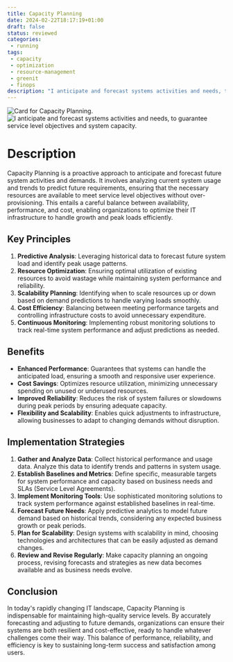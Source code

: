 ```yaml
---
title: Capacity Planning
date: 2024-02-22T18:17:19+01:00
draft: false
status: reviewed
categories: 
 - running
tags: 
 - capacity
 - optimization
 - resource-management
 - greenit
 - finops
description: "I anticipate and forecast systems activities and needs, to guarantee service level objectives and system capacity."
---
```


![Card for Capacity Planning.](/cards/capacity-planning.png)
![I anticipate and forecast systems activities and needs, to guarantee service level objectives and system capacity.](/images/capacity-planning.webp)

# Description

Capacity Planning is a proactive approach to anticipate and forecast future system activities and demands. It involves analyzing current system usage and trends to predict future requirements, ensuring that the necessary resources are available to meet service level objectives without over-provisioning. This entails a careful balance between availability, performance, and cost, enabling organizations to optimize their IT infrastructure to handle growth and peak loads efficiently.

## Key Principles

1. **Predictive Analysis**: Leveraging historical data to forecast future system load and identify peak usage patterns.
2. **Resource Optimization**: Ensuring optimal utilization of existing resources to avoid wastage while maintaining system performance and reliability.
3. **Scalability Planning**: Identifying when to scale resources up or down based on demand predictions to handle varying loads smoothly.
4. **Cost Efficiency**: Balancing between meeting performance targets and controlling infrastructure costs to avoid unnecessary expenditure.
5. **Continuous Monitoring**: Implementing robust monitoring solutions to track real-time system performance and adjust predictions as needed.

## Benefits

- **Enhanced Performance**: Guarantees that systems can handle the anticipated load, ensuring a smooth and responsive user experience.
- **Cost Savings**: Optimizes resource utilization, minimizing unnecessary spending on unused or underused resources.
- **Improved Reliability**: Reduces the risk of system failures or slowdowns during peak periods by ensuring adequate capacity.
- **Flexibility and Scalability**: Enables quick adjustments to infrastructure, allowing businesses to adapt to changing demands without disruption.

## Implementation Strategies

1. **Gather and Analyze Data**: Collect historical performance and usage data. Analyze this data to identify trends and patterns in system usage.
2. **Establish Baselines and Metrics**: Define specific, measurable targets for system performance and capacity based on business needs and SLAs (Service Level Agreements).
3. **Implement Monitoring Tools**: Use sophisticated monitoring solutions to track system performance against established baselines in real-time.
4. **Forecast Future Needs**: Apply predictive analytics to model future demand based on historical trends, considering any expected business growth or peak periods.
5. **Plan for Scalability**: Design systems with scalability in mind, choosing technologies and architectures that can be easily adjusted as demand changes.
6. **Review and Revise Regularly**: Make capacity planning an ongoing process, revising forecasts and strategies as new data becomes available and as business needs evolve.

## Conclusion

In today's rapidly changing IT landscape, Capacity Planning is indispensable for maintaining high-quality service levels. By accurately forecasting and adjusting to future demands, organizations can ensure their systems are both resilient and cost-effective, ready to handle whatever challenges come their way. This balance of performance, reliability, and efficiency is key to sustaining long-term success and satisfaction among users.